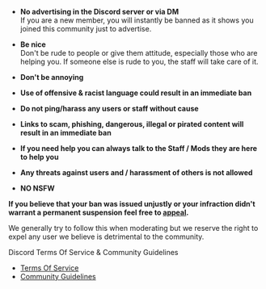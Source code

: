- **No advertising in the Discord server or via DM**  
If you are a new member, you will instantly be banned as it shows you joined this community just to advertise.  

- **Be nice**  
Don't be rude to people or give them attitude, especially those who are helping you. If someone else is rude to you, the staff will take care of it.  

- **Don't be annoying**  

- **Use of offensive & racist language could result in an immediate ban**

- **Do not ping/harass any users or staff without cause**

- **Links to scam, phishing, dangerous, illegal or pirated content will result in an immediate ban**

- **If you need help you can always talk to the Staff / Mods they are here to help you**

- **Any threats against users and / harassment of others is not allowed**

- **NO NSFW**

**If you believe that your ban was issued unjustly or your infraction didn't warrant a permanent suspension feel free to [appeal](#).**  

We generally try to follow this when moderating but we reserve the right to expel any user we believe is detrimental to the community.

Discord Terms Of Service & Community Guidelines
- [Terms Of Service](https://discord.com/terms)
- [Community Guidelines](https://discord.com/guidelines)
